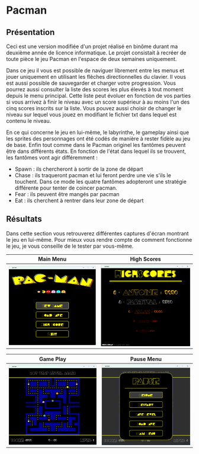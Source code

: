 # Pacman
 
## Présentation

Ceci est une version modifiée d'un projet réalisé en binôme durant ma deuxième année de licence informatique. Le projet consistait à recréer de toute pièce le jeu Pacman en l'espace de deux semaines uniquement. 

Dans ce jeu il vous est possible de naviguer librement entre les menus et jouer uniquement en utilisant les flèches directionnelles du clavier. Il vous est aussi possible de sauvegarder et charger votre progression. Vous pourrez aussi consulter la liste des scores les plus élevés à tout moment depuis le menu principal. Cette liste peut évoluer en fonction de vos parties si vous arrivez à finir le niveau avec un score supérieur à au moins l'un des cinq scores inscrits sur la liste. Vous pouvez aussi choisir de changer le niveau sur lequel vous jouez en modifiant le fichier txt dans lequel est contenu le niveau.

En ce qui concerne le jeu en lui-même, le labyrinthe, le gameplay ainsi que les sprites des personnages ont été codés de manière à rester fidèle au jeu de base. Enfin tout comme dans le Pacman originel les fantômes peuvent être dans différents états. En fonction de l'état dans lequel ils se trouvent, les fantômes vont agir différemment : 
- Spawn : ils chercheront à sortir de la zone de départ
- Chase : ils traqueront pacman et lui feront perdre une vie s'ils le touchent. Dans ce mode les quatre fantômes adopteront une stratégie différente pour tenter de coincer pacman.
- Fear : ils peuvent être mangés par pacman
- Eat : ils cherchent à rentrer dans leur zone de départ

## Résultats

Dans cette section vous retrouverez différentes captures d'écran montrant le jeu en lui-même. Pour mieux vous rendre compte de comment fonctionne le jeu, je vous conseille de le tester par vous-même.

| Main Menu | High Scores  |
| - | - |
| ![](results/main_menu.png) | ![](results/highscores_menu.png) |

| Game Play | Pause Menu |
| - | - |
| ![](results/gameplay.png) | ![](results/pause_menu.png) |